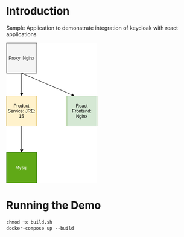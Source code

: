# Introduction
Sample Application to demonstrate integration of keycloak with react applications

![highlevel](diagrams/HighLevel.png)

# Running the Demo

```
chmod +x build.sh
docker-compose up --build
```